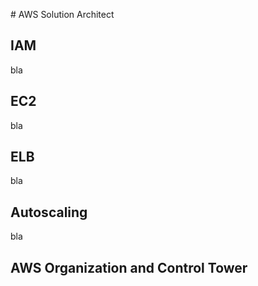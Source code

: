 # AWS Solution Architect

## IAM

bla

## EC2

bla

## ELB

bla

## Autoscaling

bla

## AWS Organization and Control Tower


